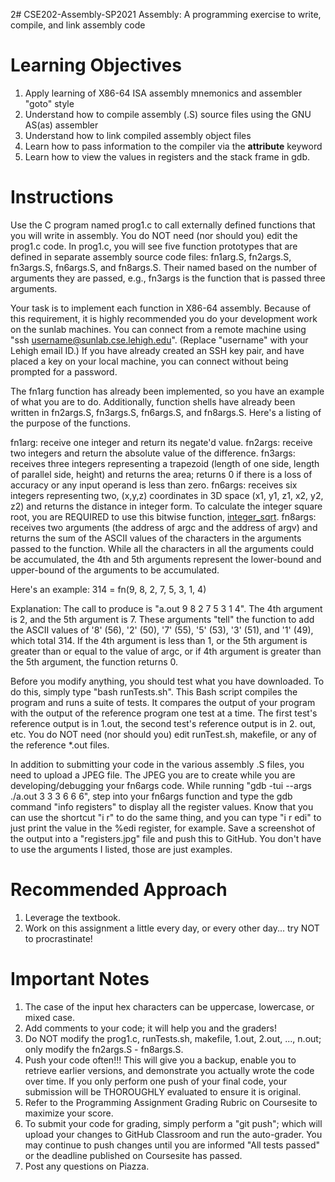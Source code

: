 2# CSE202-Assembly-SP2021
Assembly: A programming exercise to write, compile, and link assembly code

# Learning Objectives
1) Apply learning of X86-64 ISA assembly mnemonics and assembler "goto" style 
2) Understand how to compile assembly (.S) source files using the GNU AS(as) assembler
3) Understand how to link compiled assembly object files
4) Learn how to pass information to the compiler via the __attribute__ keyword
5) Learn how to view the values in registers and the stack frame in gdb.

# Instructions
Use the C program named prog1.c to call externally defined functions that you will write in assembly. You do NOT need (nor should you) edit the prog1.c code. In prog1.c, you will see five function prototypes that are defined in separate assembly source code files: fn1arg.S, fn2args.S, fn3args.S, fn6args.S, and fn8args.S. Their named based on the number of arguments they are passed, e.g., fn3args is the function that is passed three arguments.

Your task is to implement each function in X86-64 assembly. Because of this requirement, it is highly recommended you do your development work on the sunlab machines. You can connect from a remote machine using "ssh username@sunlab.cse.lehigh.edu". (Replace "username" with your Lehigh email ID.) If you have already created an SSH key pair, and have placed a key on your local machine, you can connect without being prompted for a password.

The fn1arg function has already been implemented, so you have an example of what you are to do. Additionally, function shells have already been written in fn2args.S, fn3args.S, fn6args.S, and fn8args.S. Here's a listing of the purpose of the functions.

fn1arg:  receive one integer and return its negate'd value.
fn2args: receive two integers and return the absolute value of the difference.
fn3args: receives three integers representing a trapezoid (length of one side, length of parallel side, height) and returns the area; returns 0 if there is a loss of accuracy or any input operand is less than zero.
fn6args: receives six integers representing two, (x,y,z) coordinates in 3D space (x1, y1, z1, x2, y2, z2) and returns the distance in integer form. To calculate the integer square root, you are REQUIRED to use this bitwise function, [integer_sqrt](https://en.wikipedia.org/wiki/Integer_square_root).
fn8args: receives two arguments (the address of argc and the address of argv) and returns the sum of the ASCII values of the characters in the arguments passed to the function. While all the characters in all the arguments could be accumulated, the 4th and 5th arguments represent the lower-bound and upper-bound of the arguments to be accumulated.

Here's an example:
314 = fn(9, 8, 2, 7, 5, 3, 1, 4)  

Explanation:
The call to produce is "a.out 9 8 2 7 5 3 1 4". The 4th argument is 2, and the 5th argument is 7. These arguments "tell" the function to add the ASCII values of '8' (56), '2' (50), '7' (55), '5' (53), '3' (51), and '1' (49), which total 314. If the 4th argument is less than 1, or the 5th argument is greater than or equal to the value of argc, or if 4th argument is greater than the 5th argument, the function returns 0.

Before you modify anything, you should test what you have downloaded. To do this, simply type "bash runTests.sh". This Bash script compiles the program and runs a suite of tests. It compares the output of your program with the output of the reference program one test at a time. The first test's reference output is in 1.out, the second test's reference output is in 2. out, etc. You do NOT need (nor should you) edit runTest.sh, makefile, or any of the reference \*.out files.

In addition to submitting your code in the various assembly .S files, you need to upload a JPEG file. The JPEG you are to create while you are developing/debugging your fn6args code. While running "gdb -tui --args ./a.out 3 3 3 6 6 6", step into your fn6args function and type the gdb command "info registers" to display all the register values. Know that you can use the shortcut "i r" to do the same thing, and you can type "i r edi" to just print the value in the %edi register, for example. Save a screenshot of the output into a "registers.jpg" file and push this to GitHub. You don't have to use the arguments I listed, those are just examples.

# Recommended Approach
1) Leverage the textbook.
2) Work on this assignment a little every day, or every other day... try NOT to procrastinate!

# Important Notes
1) The case of the input hex characters can be uppercase, lowercase, or mixed case.
2) Add comments to your code; it will help you and the graders!
3) Do NOT modify the prog1.c, runTests.sh, makefile, 1.out, 2.out, ..., n.out; only modify the fn2args.S - fn8args.S.
4) Push your code often!!! This will give you a backup, enable you to retrieve earlier versions, and demonstrate you actually wrote the code over time. If you only perform one push of your final code, your submission will be THOROUGHLY evaluated to ensure it is original. 
5) Refer to the Programming Assignment Grading Rubric on Coursesite to maximize your score.
6) To submit your code for grading, simply perform a "git push"; which will upload your changes to GitHub Classroom and run the auto-grader. You may continue to push changes until you are informed "All tests passed" or the deadline published on Coursesite has passed.
7) Post any questions on Piazza.
